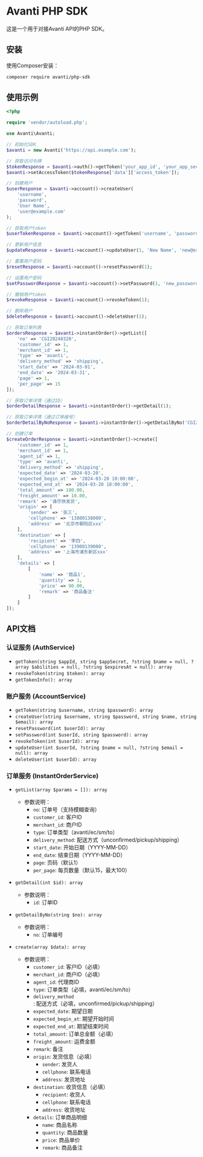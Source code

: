 # Avanti PHP SDK

这是一个用于对接Avanti API的PHP SDK。

## 安装

使用Composer安装：

```bash
composer require avanti/php-sdk
```

## 使用示例

```php
<?php

require 'vendor/autoload.php';

use Avanti\Avanti;

// 初始化SDK
$avanti = new Avanti('https://api.example.com');

// 获取访问令牌
$tokenResponse = $avanti->auth()->getToken('your_app_id', 'your_app_secret');
$avanti->setAccessToken($tokenResponse['data']['access_token']);

// 创建用户
$userResponse = $avanti->account()->createUser(
    'username',
    'password',
    'User Name',
    'user@example.com'
);

// 获取用户token
$userTokenResponse = $avanti->account()->getToken('username', 'password');

// 更新用户信息
$updateResponse = $avanti->account()->updateUser(1, 'New Name', 'new@example.com');

// 重置用户密码
$resetResponse = $avanti->account()->resetPassword(1);

// 设置用户密码
$setPasswordResponse = $avanti->account()->setPassword(1, 'new_password');

// 撤销用户token
$revokeResponse = $avanti->account()->revokeToken(1);

// 删除用户
$deleteResponse = $avanti->account()->deleteUser(1);

// 获取订单列表
$ordersResponse = $avanti->instantOrder()->getList([
    'no' => 'CGI20240320',
    'customer_id' => 1,
    'merchant_id' => 1,
    'type' => 'avanti',
    'delivery_method' => 'shipping',
    'start_date' => '2024-03-01',
    'end_date' => '2024-03-31',
    'page' => 1,
    'per_page' => 15
]);

// 获取订单详情（通过ID）
$orderDetailResponse = $avanti->instantOrder()->getDetail(1);

// 获取订单详情（通过订单编号）
$orderDetailByNoResponse = $avanti->instantOrder()->getDetailByNo('CGI202403201234567890');

// 创建订单
$createOrderResponse = $avanti->instantOrder()->create([
    'customer_id' => 1,
    'merchant_id' => 1,
    'agent_id' => 1,
    'type' => 'avanti',
    'delivery_method' => 'shipping',
    'expected_date' => '2024-03-20',
    'expected_begin_at' => '2024-03-20 10:00:00',
    'expected_end_at' => '2024-03-20 18:00:00',
    'total_amount' => 100.00,
    'freight_amount' => 10.00,
    'remark' => '请尽快发货',
    'origin' => [
        'sender' => '张三',
        'cellphone' => '13800138000',
        'address' => '北京市朝阳区xxx'
    ],
    'destination' => [
        'recipient' => '李四',
        'cellphone' => '13900139000',
        'address' => '上海市浦东新区xxx'
    ],
    'details' => [
        [
            'name' => '商品1',
            'quantity' => 1,
            'price' => 90.00,
            'remark' => '商品备注'
        ]
    ]
]);
```

## API文档

### 认证服务 (AuthService)

- `getToken(string $appId, string $appSecret, ?string $name = null, ?array $abilities = null, ?string $expiresAt = null): array`
- `revokeToken(string $token): array`
- `getTokenInfo(): array`

### 账户服务 (AccountService)

- `getToken(string $username, string $password): array`
- `createUser(string $username, string $password, string $name, string $email): array`
- `resetPassword(int $userId): array`
- `setPassword(int $userId, string $password): array`
- `revokeToken(int $userId): array`
- `updateUser(int $userId, ?string $name = null, ?string $email = null): array`
- `deleteUser(int $userId): array`

### 订单服务 (InstantOrderService)

- `getList(array $params = []): array`
  - 参数说明：
    - `no`: 订单号（支持模糊查询）
    - `customer_id`: 客户ID
    - `merchant_id`: 商户ID
    - `type`: 订单类型（avanti/ec/sm/to）
    - `delivery_method`: 配送方式（unconfirmed/pickup/shipping）
    - `start_date`: 开始日期（YYYY-MM-DD）
    - `end_date`: 结束日期（YYYY-MM-DD）
    - `page`: 页码（默认1）
    - `per_page`: 每页数量（默认15，最大100）

- `getDetail(int $id): array`
  - 参数说明：
    - `id`: 订单ID

- `getDetailByNo(string $no): array`
  - 参数说明：
    - `no`: 订单编号

- `create(array $data): array`
  - 参数说明：
    - `customer_id`: 客户ID（必填）
    - `merchant_id`: 商户ID（必填）
    - `agent_id`: 代理商ID
    - `type`: 订单类型（必填，avanti/ec/sm/to）
    - `delivery_method`: 配送方式（必填，unconfirmed/pickup/shipping）
    - `expected_date`: 期望日期
    - `expected_begin_at`: 期望开始时间
    - `expected_end_at`: 期望结束时间
    - `total_amount`: 订单总金额（必填）
    - `freight_amount`: 运费金额
    - `remark`: 备注
    - `origin`: 发货信息（必填）
      - `sender`: 发货人
      - `cellphone`: 联系电话
      - `address`: 发货地址
    - `destination`: 收货信息（必填）
      - `recipient`: 收货人
      - `cellphone`: 联系电话
      - `address`: 收货地址
    - `details`: 订单商品明细
      - `name`: 商品名称
      - `quantity`: 商品数量
      - `price`: 商品单价
      - `remark`: 商品备注 